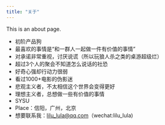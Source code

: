 ```yaml
---
title: "关于"
---
```


This is an about page.

- 初阶产品狗
- 最喜欢的事情是“和一群人一起做一件有价值的事情”
- 对承诺非常重视，讨厌说谎（所以玩狼人杀之类的桌游超级烂）
- 超过3个人的聚会不知道怎么说话的社恐
- 好奇心强却行动力很弱
- 看过1000+电影的伪影迷
- 悲观主义者，不太相信这个世界会变得更好
- 理想主义者，总想做一些有价值的事情
- SYSU
- Place：信阳，广州，北京
- 想要联系我：lilu_lula@qq.com（wechat:lilu_lula)
